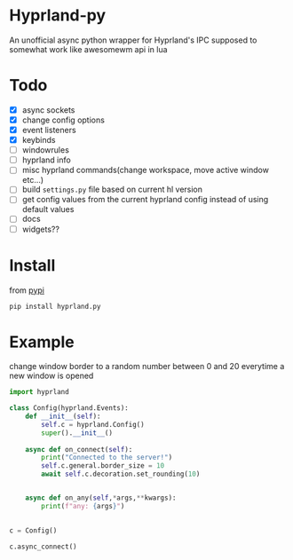 # Hyprland-py
An unofficial async python wrapper for Hyprland's IPC supposed to somewhat work like awesomewm api in lua


# Todo

- [x] async sockets
- [x] change config options
- [x] event listeners
- [x] keybinds
- [ ] windowrules
- [ ] hyprland info
- [ ] misc hyprland commands(change workspace, move active window etc...)
- [ ] build `settings.py` file based on current hl version
- [ ] get config values from the current hyprland config instead of using default values
- [ ] docs
- [ ] widgets??

# Install

from [pypi](https://pypi.org/project/hyprland.py/0.1/)
```py
pip install hyprland.py
```

# Example
change window border to a random number between 0 and 20 everytime a new window is opened
```py
import hyprland

class Config(hyprland.Events):
    def __init__(self):
        self.c = hyprland.Config()
        super().__init__()
    
    async def on_connect(self):
        print("Connected to the server!")
        self.c.general.border_size = 10
        await self.c.decoration.set_rounding(10)


    async def on_any(self,*args,**kwargs):
        print(f"any: {args}")
    

c = Config()

c.async_connect()
```

